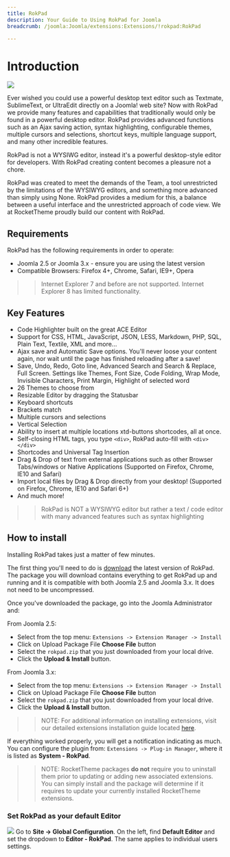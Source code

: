 ```yaml
---
title: RokPad
description: Your Guide to Using RokPad for Joomla
breadcrumb: /joomla:Joomla/extensions:Extensions/!rokpad:RokPad

---
```


Introduction
============
![][rokpad]

Ever wished you could use a powerful desktop text editor such as Textmate, SublimeText, or UltraEdit directly on a Joomla! web site? Now with RokPad we provide many features and capabilities that traditionally would only be found in a powerful desktop editor. RokPad provides advanced functions such as an Ajax saving action, syntax highlighting, configurable themes, multiple cursors and selections, shortcut keys, multiple language support, and many other incredible features.

RokPad is not a WYSIWG editor, instead it's a powerful desktop-style editor for developers. With RokPad creating content becomes a pleasure not a chore.

RokPad was created to meet the demands of the Team, a tool unrestricted by the limitations of the WYSIWYG editors, and something more advanced than simply using None. RokPad provides a medium for this, a balance between a useful interface and the unrestricted approach of code view. We at RocketTheme proudly build our content with RokPad.

Requirements
------------
RokPad has the following requirements in order to operate:

* Joomla 2.5 or Joomla 3.x - ensure you are using the latest version
* Compatible Browsers: Firefox 4+, Chrome, Safari, IE9+, Opera 

>> Internet Explorer 7 and before are not supported. Internet Explorer 8 has limited functionality.

Key Features
------------
* Code Highlighter built on the great ACE Editor
* Support for CSS, HTML, JavaScript, JSON, LESS, Markdown, PHP, SQL, Plain Text, Textile, XML and more...
* Ajax save and Automatic Save options. You'll never loose your content again, nor wait until the page has finished reloading after a save!
* Save, Undo, Redo, Goto line, Advanced Search and Search & Replace, Full Screen. Settings like Themes, Font Size, Code Folding, Wrap Mode, Invisible Characters, Print Margin, Highlight of selected word
* 26 Themes to choose from
* Resizable Editor by dragging the Statusbar
* Keyboard shortcuts
* Brackets match
* Multiple cursors and selections
* Vertical Selection
* Ability to insert at multiple locations xtd-buttons shortcodes, all at once.
* Self-closing HTML tags, you type `<div>`, RokPad auto-fill with `<div></div>`
* Shortcodes and Universal Tag Insertion
* Drag & Drop of text from external applications such as other Browser Tabs/windows or Native Applications (Supported on Firefox, Chrome, IE10 and Safari)
* Import local files by Drag & Drop directly from your desktop! (Supported on Firefox, Chrome, IE10 and Safari 6+)
* And much more!

>> RokPad is NOT a WYSIWYG editor but rather a text / code editor with many advanced features such as syntax highlighting

How to install
--------------
Installing RokPad takes just a matter of few minutes.

The first thing you'll need to do is [download][download] the latest version of RokPad. The package you will download contains everything to get RokPad up and running and it is compatible with both Joomla 2.5 and Joomla 3.x. It does not need to be uncompressed. 

Once you've downloaded the package, go into the Joomla Administrator and:

From Joomla 2.5:

* Select from the top menu: `Extensions -> Extension Manager -> Install`
* Click on Upload Package File **Choose File** button
* Select the `rokpad.zip` that you just downloaded from your local drive.
* Click the **Upload & Install** button.

From Joomla 3.x:

* Select from the top menu: `Extensions -> Extension Manager -> Install`
* Click on Upload Package File **Choose File** button
* Select the `rokpad.zip` that you just downloaded from your local drive.
* Click the **Upload & Install** button.

>> NOTE: For additional information on installing extensions, visit our detailed extensions installation guide located [here][install].

If everything worked properly, you will get a notification indicating as much. You can configure the plugin from: `Extensions -> Plug-in Manager`, where it is listed as **System - RokPad**.

>> NOTE: RocketTheme packages **do not** require you to uninstall them prior to updating or adding new associated extensions. You can simply install and the package will determine if it requires to update your currently installed RocketTheme extensions.

### Set RokPad as your default Editor
![][default]
Go to **Site → Global Configuration**. On the left, find **Default Editor** and set the dropdown to **Editor - RokPad**. The same applies to individual users settings.

[featured]: assets/rokpad-layout.jpeg
[download]: http://www.rockettheme.com/extensions-downloads/free/1091-rokpad
[install]: ../../platform/extensions.md#how-to-install-an-extension
[core]: assets/rokpad_core.jpeg
[details]: assets/rokpad_details.jpeg
[default]: assets/rokpad_default.jpeg
[rokpad]: assets/rokpad.jpeg
[cog]: assets/rokpad_cog.jpeg
